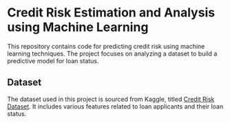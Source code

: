 # Credit Risk Estimation and Analysis using Machine Learning <div/>
This repository contains code for predicting credit risk using machine learning techniques. The project focuses on analyzing a dataset to build a predictive model for loan status. <div/>
## Dataset
The dataset used in this project is sourced from Kaggle, titled [Credit Risk Dataset](https://www.kaggle.com/datasets/laotse/credit-risk-dataset). It includes various features related to loan applicants and their loan status.
